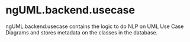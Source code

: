 # ngUML.backend.usecase

ngUML.backend.usecase contains the logic to do NLP 
on UML Use Case Diagrams and stores metadata
on the classes in the database.